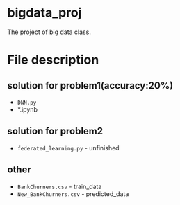 # bigdata_proj
The project of big data class.

# File description
## solution for problem1(accuracy:20%)
- `DNN.py`
- *.ipynb
## solution for problem2
- `federated_learning.py` - unfinished
## other
- `BankChurners.csv` - train_data
- `New_BankChurners.csv` - predicted_data
